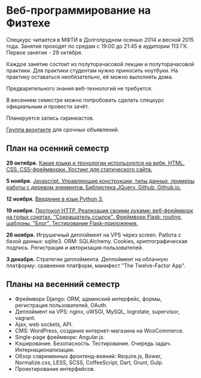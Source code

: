Веб-программирование на Физтехе
===============

Спецкурс читается в МФТИ в Долгопрудном осенью 2014 и весной 2015 года. Занятия проходят по средам с 19:00 до 21:45 в аудитории 113 ГК. Первое занятие - 29 октября.

Каждое занятие состоит из полуторачасовой лекции и полуторачасовой практики. Для практики студентам нужно приносить ноутбуки. На практику оставаться необязательно, её можно выполнять дома.


Предварительного знания веб-технологий не требуется.

В весеннем семестре можно попробовать сделать спецкурс официальным и провести зачёт.

Планируется запись скринкастов.

[Группа вконтакте](https://vk.com/mipt_web) для срочных объявлений.


План на осенний семестр
----

**29 октября.** [Какие языки и технологии используются на вебе. HTML. CSS. CSS-фреймворки. Хостинг для статического сайта.](01-html-css)

**5 ноября.** [Javascript. Управляющие конструкции, типы данных, примеры работы с деревом элементов. Библиотека JQuery. Github, Github.io.](02-js)

**12 ноября.** [Введение в язык Python 3.](03-python)

**19 ноября.** [Протокол HTTP. Реализация своими руками: веб-фреймворк на голых сокетах. "Сокращатель ссылок". Фреймворк Flask: routing, шаблоны. "Блог". Тестирование Flask-приложения.](04-http)

**26 ноября.** Игрушечный деплоймент на VPS через screen. Работа с базой данных: sqlite3. ORM: SQLAlchemy. Cookies, криптографическая подпись. Регистрация и авторизация пользователей.

**3 декабря.** Стратегии деплоймента. Деплоймент на облачную платформу: сравнение платформ, манифест "The Twelve-Factor App".


Планы на весенний семестр
-----

- Фреймворк Django: ORM, админский интерфейс, формы, регистрация пользователей, OAuth.
- Деплоймент на VPS: nginx, uWSGI, MySQL, logrotate, supervisor, vagrant.
- Ajax, web sockets, API.
- CMS: WordPress, создание интернет-магазина на WooCommerce.
- Single-page фреймворк: Angular.js.
- Кэширование. Безопасность. Тестирование. Очередь задач. Интернационализация.
- Обзор современных фронтенд-веяний: Require.js, Bower, Normalize.css, LESS, SCSS, CoffeeScript, Dart, Grunt, Gulp.
- Проектирование интерфейсов.
